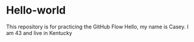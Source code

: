 # Hello-world
This repository is for practicing the GitHub Flow
Hello, my name is Casey. I am 43 and live in Kentucky
